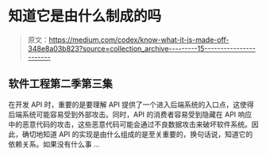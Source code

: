 # 知道它是由什么制成的吗

> 原文：<https://medium.com/codex/know-what-it-is-made-off-348e8a03b823?source=collection_archive---------15----------------------->

## 软件工程第二季第三集

在开发 API 时，重要的是要理解 API 提供了一个进入后端系统的入口点，这使得后端系统可能容易受到外部攻击。同时，API 的消费者容易受到隐藏在 API 响应中的恶意代码的攻击，这些恶意代码可能会通过不良数据攻击来破坏软件系统。因此，确切地知道 API 的实现是由什么组成的是至关重要的，换句话说，知道它的依赖关系。如果没有什么事 …